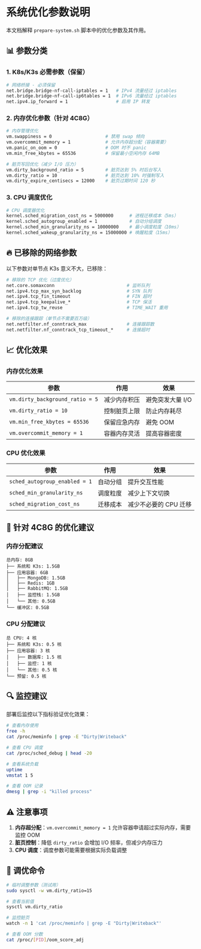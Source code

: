 # 系统优化参数说明

本文档解释 `prepare-system.sh` 脚本中的优化参数及其作用。

## 📊 参数分类

### 1. K8s/K3s 必需参数（保留）

```bash
# 网络桥接 - 必须保留
net.bridge.bridge-nf-call-iptables = 1   # IPv4 流量经过 iptables
net.bridge.bridge-nf-call-ip6tables = 1  # IPv6 流量经过 iptables
net.ipv4.ip_forward = 1                  # 启用 IP 转发
```

### 2. 内存优化参数（针对 4C8G）

```bash
# 内存管理优化
vm.swappiness = 0                    # 禁用 swap 倾向
vm.overcommit_memory = 1             # 允许内存超分配（容器需要）
vm.panic_on_oom = 0                  # OOM 时不 panic
vm.min_free_kbytes = 65536           # 保留最小空闲内存 64MB

# 脏页写回优化（减少 I/O 压力）
vm.dirty_background_ratio = 5        # 脏页达到 5% 时后台写入
vm.dirty_ratio = 10                  # 脏页达到 10% 时强制写入
vm.dirty_expire_centisecs = 12000    # 脏页过期时间 120 秒
```

### 3. CPU 调度优化

```bash
# CPU 调度器优化
kernel.sched_migration_cost_ns = 5000000      # 进程迁移成本（5ms）
kernel.sched_autogroup_enabled = 1            # 自动分组调度
kernel.sched_min_granularity_ns = 10000000    # 最小调度粒度（10ms）
kernel.sched_wakeup_granularity_ns = 15000000 # 唤醒粒度（15ms）
```

## 🔥 已移除的网络参数

以下参数对单节点 K3s 意义不大，已移除：

```bash
# 移除的 TCP 优化（过度优化）
net.core.somaxconn                           # 监听队列
net.ipv4.tcp_max_syn_backlog                 # SYN 队列
net.ipv4.tcp_fin_timeout                     # FIN 超时
net.ipv4.tcp_keepalive_*                     # TCP 保活
net.ipv4.tcp_tw_reuse                        # TIME_WAIT 重用

# 移除的连接跟踪（单节点不需要百万级）
net.netfilter.nf_conntrack_max               # 连接跟踪数
net.netfilter.nf_conntrack_tcp_timeout_*     # 连接超时
```

## 📈 优化效果

### 内存优化效果

| 参数 | 作用 | 效果 |
|------|------|------|
| `vm.dirty_background_ratio = 5` | 减少内存积压 | 避免突发大量 I/O |
| `vm.dirty_ratio = 10` | 控制脏页上限 | 防止内存耗尽 |
| `vm.min_free_kbytes = 65536` | 保留应急内存 | 避免 OOM |
| `vm.overcommit_memory = 1` | 容器内存灵活 | 提高容器密度 |

### CPU 优化效果

| 参数 | 作用 | 效果 |
|------|------|------|
| `sched_autogroup_enabled = 1` | 自动分组 | 提升交互性能 |
| `sched_min_granularity_ns` | 调度粒度 | 减少上下文切换 |
| `sched_migration_cost_ns` | 迁移成本 | 减少不必要的 CPU 迁移 |

## 🎯 针对 4C8G 的优化建议

### 内存分配建议

```
总内存: 8GB
├── 系统和 K3s: 1.5GB
├── 应用容器: 6GB
│   ├── MongoDB: 1.5GB
│   ├── Redis: 1GB
│   ├── RabbitMQ: 1.5GB
│   ├── 监控栈: 1.5GB
│   └── 其他: 0.5GB
└── 缓冲区: 0.5GB
```

### CPU 分配建议

```
总 CPU: 4 核
├── 系统和 K3s: 0.5 核
├── 应用容器: 3 核
│   ├── 数据库: 1.5 核
│   ├── 监控: 1 核
│   └── 其他: 0.5 核
└── 预留: 0.5 核
```

## 🔍 监控建议

部署后监控以下指标验证优化效果：

```bash
# 查看内存使用
free -h
cat /proc/meminfo | grep -E "Dirty|Writeback"

# 查看 CPU 调度
cat /proc/sched_debug | head -20

# 查看系统负载
uptime
vmstat 1 5

# 查看 OOM 记录
dmesg | grep -i "killed process"
```

## ⚠️ 注意事项

1. **内存超分配**：`vm.overcommit_memory = 1` 允许容器申请超过实际内存，需要监控 OOM
2. **脏页控制**：降低 `dirty_ratio` 会增加 I/O 频率，但减少内存压力
3. **CPU 调度**：调度参数可能需要根据实际负载调整

## 🔧 调优命令

```bash
# 临时调整参数（测试用）
sudo sysctl -w vm.dirty_ratio=15

# 查看当前值
sysctl vm.dirty_ratio

# 监控脏页
watch -n 1 'cat /proc/meminfo | grep -E "Dirty|Writeback"'

# 查看 OOM 分数
cat /proc/[PID]/oom_score_adj
```